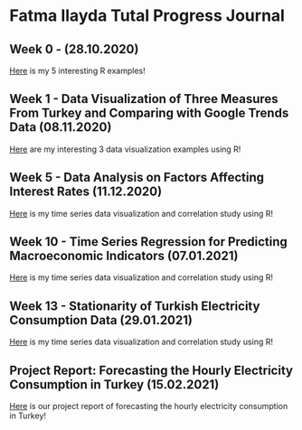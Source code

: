 # Fatma Ilayda Tutal Progress Journal

## Week 0 - (28.10.2020)

[Here](files/interesting_examples.html) is my 5 interesting R examples!

## Week 1 - Data Visualization of Three Measures From Turkey and Comparing with Google Trends Data (08.11.2020)

[Here](files/Homework1.html) are my interesting 3 data visualization examples using R!

## Week 5 - Data Analysis on Factors Affecting Interest Rates (11.12.2020)
[Here](files/Homework2.html) is my time series data visualization and correlation study using R!

## Week 10 - Time Series Regression for Predicting Macroeconomic Indicators (07.01.2021)
[Here](files/Homework3.html) is my time series data visualization and correlation study using R!

## Week 13 - Stationarity of Turkish Electricity Consumption Data (29.01.2021)
[Here](files/Homework4deneme.html) is my time series data visualization and correlation study using R!

## Project Report: Forecasting the Hourly Electricity Consumption in Turkey (15.02.2021)
[Here](files/ProjectFinalVersion.html) is our project report of forecasting the hourly electricity consumption in Turkey!
